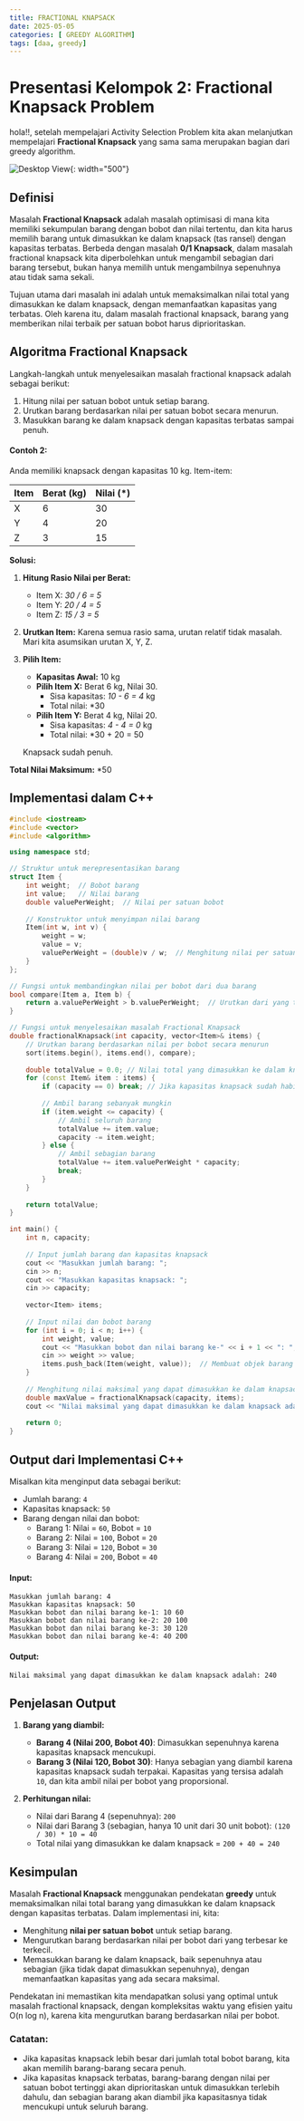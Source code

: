 ```yaml
---
title: FRACTIONAL KNAPSACK
date: 2025-05-05
categories: [ GREEDY ALGORITHM]
tags: [daa, greedy]
---
```


# Presentasi Kelompok 2: Fractional Knapsack Problem

hola!!, setelah mempelajari Activity Selection Problem kita akan melanjutkan mempelajari **Fractional Knapsack** yang sama sama merupakan bagian dari greedy algorithm.

![Desktop View](/assets/K2.png){: width="500"}


## Definisi

Masalah **Fractional Knapsack** adalah masalah optimisasi di mana kita memiliki sekumpulan barang dengan bobot dan nilai tertentu, dan kita harus memilih barang untuk dimasukkan ke dalam knapsack (tas ransel) dengan kapasitas terbatas. Berbeda dengan masalah **0/1 Knapsack**, dalam masalah fractional knapsack kita diperbolehkan untuk mengambil sebagian dari barang tersebut, bukan hanya memilih untuk mengambilnya sepenuhnya atau tidak sama sekali.

Tujuan utama dari masalah ini adalah untuk memaksimalkan nilai total yang dimasukkan ke dalam knapsack, dengan memanfaatkan kapasitas yang terbatas. Oleh karena itu, dalam masalah fractional knapsack, barang yang memberikan nilai terbaik per satuan bobot harus diprioritaskan.



## Algoritma Fractional Knapsack

Langkah-langkah untuk menyelesaikan masalah fractional knapsack adalah sebagai berikut:

1. Hitung nilai per satuan bobot untuk setiap barang.
2. Urutkan barang berdasarkan nilai per satuan bobot secara menurun.
3. Masukkan barang ke dalam knapsack dengan kapasitas terbatas sampai penuh.

#### Contoh 2:

Anda memiliki knapsack dengan kapasitas 10 kg. Item-item:

| Item | Berat (kg) | Nilai (*) |
| :--- | :--------- | :-------- |
| X    | 6          | 30        |
| Y    | 4          | 20        |
| Z    | 3          | 15        |

**Solusi:**

1.  **Hitung Rasio Nilai per Berat:**
    * Item X: *30 / 6 = 5*
    * Item Y: *20 / 4 = 5*
    * Item Z: *15 / 3 = 5*

2.  **Urutkan Item:** Karena semua rasio sama, urutan relatif tidak masalah. Mari kita asumsikan urutan X, Y, Z.

3.  **Pilih Item:**
    * **Kapasitas Awal:** 10 kg
    * **Pilih Item X:** Berat 6 kg, Nilai 30.
        * Sisa kapasitas: *10 - 6 = 4* kg
        * Total nilai: *30
    * **Pilih Item Y:** Berat 4 kg, Nilai 20.
        * Sisa kapasitas: *4 - 4 = 0* kg
        * Total nilai: *30 + 20 = 50

    Knapsack sudah penuh.

**Total Nilai Maksimum:** *50

## Implementasi dalam C++

```cpp
#include <iostream>
#include <vector>
#include <algorithm>

using namespace std;

// Struktur untuk merepresentasikan barang
struct Item {
    int weight;  // Bobot barang
    int value;   // Nilai barang
    double valuePerWeight;  // Nilai per satuan bobot
    
    // Konstruktor untuk menyimpan nilai barang
    Item(int w, int v) {
        weight = w;
        value = v;
        valuePerWeight = (double)v / w;  // Menghitung nilai per satuan bobot
    }
};

// Fungsi untuk membandingkan nilai per bobot dari dua barang
bool compare(Item a, Item b) {
    return a.valuePerWeight > b.valuePerWeight;  // Urutkan dari yang terbesar
}

// Fungsi untuk menyelesaikan masalah Fractional Knapsack
double fractionalKnapsack(int capacity, vector<Item>& items) {
    // Urutkan barang berdasarkan nilai per bobot secara menurun
    sort(items.begin(), items.end(), compare);
    
    double totalValue = 0.0; // Nilai total yang dimasukkan ke dalam knapsack
    for (const Item& item : items) {
        if (capacity == 0) break; // Jika kapasitas knapsack sudah habis
        
        // Ambil barang sebanyak mungkin
        if (item.weight <= capacity) {
            // Ambil seluruh barang
            totalValue += item.value;
            capacity -= item.weight;
        } else {
            // Ambil sebagian barang
            totalValue += item.valuePerWeight * capacity;
            break;
        }
    }
    
    return totalValue;
}

int main() {
    int n, capacity;
    
    // Input jumlah barang dan kapasitas knapsack
    cout << "Masukkan jumlah barang: ";
    cin >> n;
    cout << "Masukkan kapasitas knapsack: ";
    cin >> capacity;
    
    vector<Item> items;
    
    // Input nilai dan bobot barang
    for (int i = 0; i < n; i++) {
        int weight, value;
        cout << "Masukkan bobot dan nilai barang ke-" << i + 1 << ": ";
        cin >> weight >> value;
        items.push_back(Item(weight, value));  // Membuat objek barang dan menambahkannya ke vector
    }
    
    // Menghitung nilai maksimal yang dapat dimasukkan ke dalam knapsack
    double maxValue = fractionalKnapsack(capacity, items);
    cout << "Nilai maksimal yang dapat dimasukkan ke dalam knapsack adalah: " << maxValue << endl;
    
    return 0;
}
```

## Output dari Implementasi C++

Misalkan kita menginput data sebagai berikut:

- Jumlah barang: `4`
- Kapasitas knapsack: `50`
- Barang dengan nilai dan bobot:
  - Barang 1: Nilai = `60`, Bobot = `10`
  - Barang 2: Nilai = `100`, Bobot = `20`
  - Barang 3: Nilai = `120`, Bobot = `30`
  - Barang 4: Nilai = `200`, Bobot = `40`

#### Input:

```
Masukkan jumlah barang: 4
Masukkan kapasitas knapsack: 50
Masukkan bobot dan nilai barang ke-1: 10 60
Masukkan bobot dan nilai barang ke-2: 20 100
Masukkan bobot dan nilai barang ke-3: 30 120
Masukkan bobot dan nilai barang ke-4: 40 200
```

#### Output:

```
Nilai maksimal yang dapat dimasukkan ke dalam knapsack adalah: 240
```

## Penjelasan Output

1. **Barang yang diambil:**
   - **Barang 4 (Nilai 200, Bobot 40)**: Dimasukkan sepenuhnya karena kapasitas knapsack mencukupi.
   - **Barang 3 (Nilai 120, Bobot 30)**: Hanya sebagian yang diambil karena kapasitas knapsack sudah terpakai. Kapasitas yang tersisa adalah `10`, dan kita ambil nilai per bobot yang proporsional.

2. **Perhitungan nilai:**
   - Nilai dari Barang 4 (sepenuhnya): `200`
   - Nilai dari Barang 3 (sebagian, hanya 10 unit dari 30 unit bobot): `(120 / 30) * 10 = 40`
   - Total nilai yang dimasukkan ke dalam knapsack = `200 + 40 = 240`

## Kesimpulan

Masalah **Fractional Knapsack** menggunakan pendekatan **greedy** untuk memaksimalkan nilai total barang yang dimasukkan ke dalam knapsack dengan kapasitas terbatas. Dalam implementasi ini, kita:
- Menghitung **nilai per satuan bobot** untuk setiap barang.
- Mengurutkan barang berdasarkan nilai per bobot dari yang terbesar ke terkecil.
- Memasukkan barang ke dalam knapsack, baik sepenuhnya atau sebagian (jika tidak dapat dimasukkan sepenuhnya), dengan memanfaatkan kapasitas yang ada secara maksimal.

Pendekatan ini memastikan kita mendapatkan solusi yang optimal untuk masalah fractional knapsack, dengan kompleksitas waktu yang efisien yaitu O(n log n), karena kita mengurutkan barang berdasarkan nilai per bobot.

### Catatan:
- Jika kapasitas knapsack lebih besar dari jumlah total bobot barang, kita akan memilih barang-barang secara penuh.
- Jika kapasitas knapsack terbatas, barang-barang dengan nilai per satuan bobot tertinggi akan diprioritaskan untuk dimasukkan terlebih dahulu, dan sebagian barang akan diambil jika kapasitasnya tidak mencukupi untuk seluruh barang.